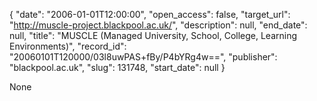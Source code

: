 {
  "date": "2006-01-01T12:00:00", 
  "open_access": false, 
  "target_url": "http://muscle-project.blackpool.ac.uk/", 
  "description": null, 
  "end_date": null, 
  "title": "MUSCLE (Managed University, School, College, Learning Environments)", 
  "record_id": "20060101T120000/03l8uwPAS+fBy/P4bYRg4w==", 
  "publisher": "blackpool.ac.uk", 
  "slug": 131748, 
  "start_date": null
}

None